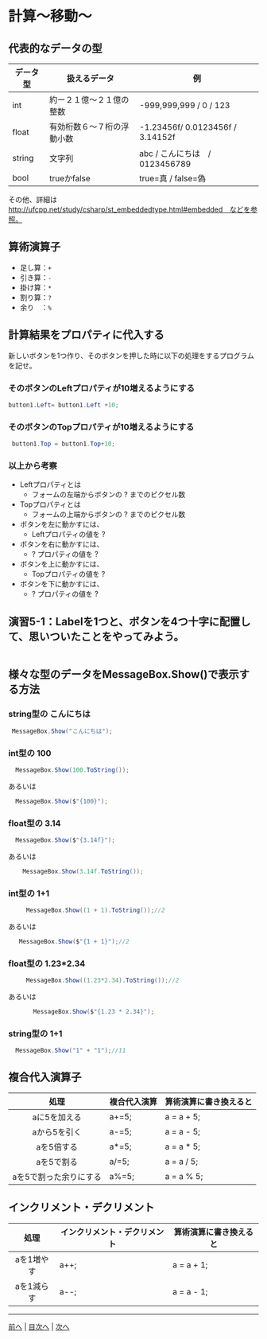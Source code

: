 # 計算～移動～

## 代表的なデータの型

|データ型|扱えるデータ|例|
|-------|-----------|--|
|int    | 約ー２１億～２１億の整数     |-999,999,999 / 0 / 123  |
|float  | 有効桁数６～７桁の浮動小数   | -1.23456f/ 0.0123456f / 3.14152f |
|string | 文字列          | abc / こんにちは　/ 0123456789 |
|bool   |  trueかfalse         | true=真 / false=偽 |

その他、詳細は http://ufcpp.net/study/csharp/st_embeddedtype.html#embedded　などを参照。

## 算術演算子

- 足し算：`+`
- 引き算：`-`
- 掛け算：`*`
- 割り算：`?`
- 余り　：`%`

## 計算結果をプロパティに代入する

新しいボタンを1つ作り、そのボタンを押した時に以下の処理をするプログラムを記せ。

### そのボタンのLeftプロパティが10増えるようにする

```cs
button1.Left= button1.Left +10;
```

### そのボタンのTopプロパティが10増えるようにする

```cs
 button1.Top = button1.Top+10;
```

### 以上から考察

- Leftプロパティとは
  - フォームの左端からボタンの ? までのピクセル数
- Topプロパティとは
  - フォームの上端からボタンの ? までのピクセル数
- ボタンを左に動かすには、
  - Leftプロパティの値を ?
- ボタンを右に動かすには、
  - ? プロパティの値を ?
- ボタンを上に動かすには、
  - Topプロパティの値を ?
- ボタンを下に動かすには、
  - ? プロパティの値を ?

## 演習5-1：Labelを1つと、ボタンを4つ十字に配置して、思いついたことをやってみよう。

```cs

```

## 様々な型のデータをMessageBox.Show()で表示する方法

### string型の こんにちは

```cs
 MessageBox.Show("こんにちは");
```

### int型の 100

```cs
  MessageBox.Show(100.ToString());
```

あるいは

```cs
  MessageBox.Show($"{100}");
```

### float型の 3.14

```cs
  MessageBox.Show($"{3.14f}");
```

あるいは

```cs
    MessageBox.Show(3.14f.ToString());
```

### int型の 1+1

```cs
     MessageBox.Show((1 + 1).ToString());//2
```

あるいは

```cs
   MessageBox.Show($"{1 + 1}");//2
```

### float型の 1.23*2.34

```cs
     MessageBox.Show((1.23*2.34).ToString());//2
```

あるいは

```cs
       MessageBox.Show($"{1.23 * 2.34}");
```

### string型の 1+1

```cs
  MessageBox.Show("1" + "1");//11
```

## 複合代入演算子

|処理                   |複合代入演算|算術演算に書き換えると|
|:---------------------:|:----------|:-----------------|
|aに5を加える           |  a+=5;        |a = a + 5;         |
|aから5を引く           |  a-=5;          |a = a - 5;         |
|aを5倍する             |  a*=5;          |a = a * 5;         |
|aを5で割る             |  a/=5;          |a = a / 5;         |
|aを5で割った余りにする   | a%=5;           |a = a % 5;         |

## インクリメント・デクリメント

|処理      |インクリメント・デクリメント|算術演算に書き換えると|
|:-------:|--------------------------|----------------------|
|aを1増やす|         a++;                |a = a + 1;            |		
|aを1減らす|	        a--;             |a = a - 1;            |

---

[前へ](04.md) | [目次へ](README.md#%E7%9B%AE%E6%AC%A1) | [次へ](06.md)
